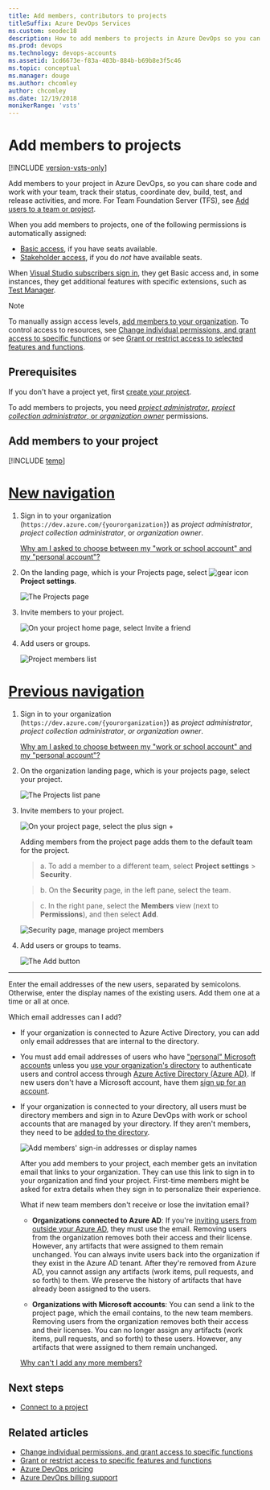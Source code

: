 ```yaml
---
title: Add members, contributors to projects
titleSuffix: Azure DevOps Services
ms.custom: seodec18
description: How to add members to projects in Azure DevOps so you can share code, work with your team, track status, coordinate dev, build, test, and release activities
ms.prod: devops
ms.technology: devops-accounts
ms.assetid: 1cd6673e-f83a-403b-884b-b69b8e3f5c46
ms.topic: conceptual
ms.manager: douge
ms.author: chcomley
author: chcomley
ms.date: 12/19/2018
monikerRange: 'vsts'
---
```

# Add members to projects

[!INCLUDE [version-vsts-only](../../_shared/version-vsts-only.md)]

Add members to your project in Azure DevOps, so you can share code and work with your team, track their status, coordinate dev, build, test, and release activities, and more. For Team Foundation Server (TFS), see [Add users to a team or project](../../organizations/security/add-users-team-project.md).

When you add members to projects, one of the following permissions is automatically assigned:

* [Basic access](https://visualstudio.microsoft.com/team-services/compare-features/),
if you have seats available.
* [Stakeholder access](https://visualstudio.microsoft.com/team-services/compare-features/),
if you do *not* have available seats.

When [Visual Studio subscribers sign in](https://visualstudio.microsoft.com/products/subscriber-benefits-vs), they get Basic access and, in some instances, they get additional features with specific extensions, such as [Test Manager](https://marketplace.visualstudio.com/items?itemName=ms.vss-testmanager-web).

> [!NOTE]
> To manually assign access levels, [add members to your organization](add-organization-users.md). To control access to resources, see [Change individual permissions, and grant access to specific functions](../../organizations/security/change-individual-permissions.md) or see [Grant or restrict access to selected features and functions](../../organizations/security/restrict-access.md).

## Prerequisites

If you don't have a project yet, first [create your project](../projects/connect-to-projects.md).

To add members to projects, you need [*project administrator*](../security/set-project-collection-level-permissions.md), [*project collection administrator*, or *organization owner*](faq-add-team-members.md#find-pca-owner) permissions.

## Add members to your project

[!INCLUDE [temp](../../_shared/new-navigation-cloud.md)]  

# [New navigation](#tab/new-nav)

1. Sign in to your organization (`https://dev.azure.com/{yourorganization}`) as *project administrator*, *project collection administrator*, or *organization owner*.

   [Why am I asked to choose between my "work or school account" and my "personal account"?](faq-add-team-members.md#ChooseOrgAcctMSAcct)

2. On the landing page, which is your Projects page, select  ![gear icon](../../_img/icons/gear-icon.png) **Project settings**.

   ![The Projects page](../../_shared/_img/settings/open-project-settings-vert-brn.png)

3. Invite members to your project.

   ![On your project home page, select Invite a friend](_img/add-team-members/add-member-to-project.png)

4. Add users or groups.

    ![Project members list](_img/add-team-members/add-user-or-group-to-project.png)

# [Previous navigation](#tab/previous-nav)

1. Sign in to your organization (`https://dev.azure.com/{yourorganization}`) as *project administrator*, *project collection administrator*, *or organization owner*.

   [Why am I asked to choose between my "work or school account" and my "personal account"?](faq-add-team-members.md#ChooseOrgAcctMSAcct)

2. On the organization landing page, which is your projects page,  select your project.

   ![The Projects list pane](_img/add-team-members/select-team-project-updated-ui.png)

3. Invite members to your project.

   ![On your project page, select the plus sign +](_img/add-team-members/invite-team-existing.png)

    Adding members from the project page adds them to the default team for the project.

    > a. To add a member to a different team, select **Project settings** > **Security**.

    > b. On the **Security** page, in the left pane, select the team.

    > c. In the right pane, select the **Members** view (next to **Permissions**), and then select **Add**.

    ![Security page, manage project members](_img/add-team-members/security-manage-project-members.png)

4. Add users or groups to teams.

   ![The Add button](_img/add-team-members/invite-members.png)

---

 Enter the email addresses of the new users, separated by semicolons. Otherwise, enter the display names of the existing users. Add them one at a time or all at once.

Which email addresses can I add?

* If your organization is connected to Azure Active Directory, you can add only email addresses that are internal to the directory.

* You must add email addresses of users who have ["personal" Microsoft accounts](https://www.microsoft.com/account) unless you [use your organization's directory](faq-add-team-members.md#ConnectedDirectory) to authenticate users and control access through [Azure Active Directory (Azure AD)](/azure/active-directory/fundamentals/active-directory-whatis). If new users don't have a Microsoft account, have them [sign up for an account](https://signup.live.com/).

* If your organization is connected to your directory, all users must be directory members and sign in to Azure DevOps with work or school accounts that are managed by your directory. If they aren't members, they need to be [added to the directory](add-external-user.md).

  ![Add members' sign-in addresses or display names](_img/add-team-members/add-user-or-group-to-project.png)

  After you add members to your project, each member gets an invitation email that links to your organization. They can use this link to sign in to your organization and find your project. First-time members might be asked for extra details when they sign in to personalize their experience.

  What if new team members don't receive or lose the invitation email?

  * **Organizations connected to Azure AD**: If you're [inviting users from outside your Azure AD](/azure/active-directory/active-directory-b2b-what-is-azure-ad-b2b), they must use the email. Removing users from the organization removes both their access and their license. However, any artifacts that were assigned to them remain unchanged. You can always invite users back into the organization if they exist in the Azure AD tenant. After they're removed from Azure AD, you cannot assign any artifacts (work items, pull requests, and so forth) to them. We preserve the history of artifacts that have already been assigned to the users.

  * **Organizations with Microsoft accounts**: You can send a link to the project page, which the email contains, to the new team members. Removing users from the organization removes both their access and their licenses. You can no longer assign any artifacts (work items, pull requests, and so forth) to these users. However, any artifacts that were assigned to them remain unchanged.

   [Why can't I add any more members?](faq-add-team-members.md#cant-add-users)

## Next steps

* [Connect to a project](../projects/connect-to-projects.md)

## Related articles

* [Change individual permissions, and grant access to specific functions](../../organizations/security/change-individual-permissions.md)
* [Grant or restrict access to specific features and functions](../../organizations/security/restrict-access.md)
* [Azure DevOps pricing](https://azure.microsoft.com/pricing/details/devops/azure-devops-services/)
* [Azure DevOps billing support](https://azure.microsoft.com/support/devops/) 